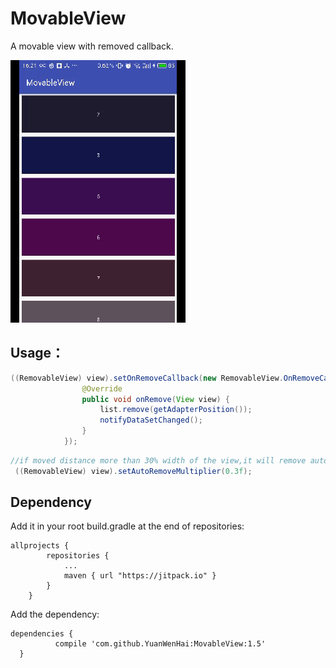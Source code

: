 # MovableView
A movable view with removed callback.

![image](https://github.com/YuanWenHai/MovableView/blob/master/example/screenshot/anim.gif)


## Usage：
```java
((RemovableView) view).setOnRemoveCallback(new RemovableView.OnRemoveCallback() {
                @Override
                public void onRemove(View view) {
                    list.remove(getAdapterPosition());
                    notifyDataSetChanged();
                }
            });
 ```
 ```java
 //if moved distance more than 30% width of the view,it will remove automatically.
  ((RemovableView) view).setAutoRemoveMultiplier(0.3f);
  ```
## Dependency
Add it in your root build.gradle at the end of repositories:
```
allprojects {
		repositories {
			...
			maven { url "https://jitpack.io" }
		}
	}
  ```
  Add the dependency:
  ```
  dependencies {
	        compile 'com.github.YuanWenHai:MovableView:1.5'
	}
  ```
